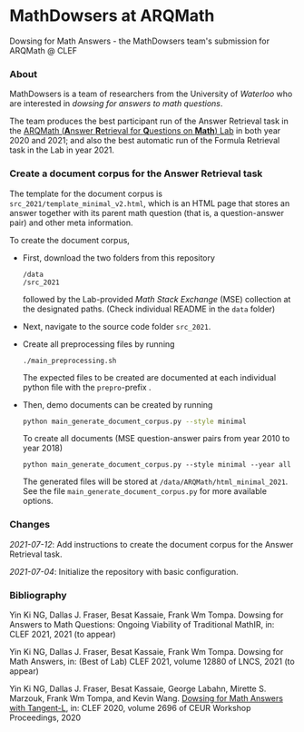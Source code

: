 # MathDowsers at ARQMath
Dowsing for Math Answers - the MathDowsers team's submission for ARQMath @ CLEF



### About

MathDowsers is a team of researchers from the University of  *Waterloo* who are interested in *dowsing for answers to math questions*. 

The team produces the best participant run of the Answer Retrieval task in the <a href="https://www.cs.rit.edu/~dprl/ARQMath/" target="_blank">ARQMath (**A**nswer **R**etrieval for **Q**uestions on **Math**) Lab</a> in both year 2020 and 2021; and also the best automatic run of the Formula Retrieval task in the Lab in year 2021.



### Create a document corpus for the Answer Retrieval task

The template for the document corpus is `src_2021/template_minimal_v2.html`, which is an HTML page that stores an answer together with its parent math question (that is, a question-answer pair) and other meta information. 

To create the document corpus, 


- First, download the two folders from this repository

  ```shell
  /data
  /src_2021
  ```

  followed by the Lab-provided *Math Stack Exchange* (MSE) collection at the designated paths. (Check individual README in the `data` folder)

- Next, navigate to the source code folder `src_2021`.

- Create all preprocessing files by running

  ```shell
  ./main_preprocessing.sh
  ```

  The expected files to be created are documented at each individual python file with the `prepro`-prefix .
  
- Then, demo documents can be created by running

  ```bash
  python main_generate_document_corpus.py --style minimal
  ```

  To create all documents (MSE question-answer pairs from year 2010 to year 2018)

  ```shell
  python main_generate_document_corpus.py --style minimal --year all
  ```

  The generated files will be stored at `/data/ARQMath/html_minimal_2021`. See the file `main_generate_document_corpus.py` for more available options.



### Changes

*2021-07-12*: Add instructions to create the document corpus for the Answer Retrieval task.

*2021-07-04*: Initialize the repository with basic configuration.



### Bibliography

Yin Ki NG, Dallas J. Fraser, Besat Kassaie, Frank Wm Tompa. Dowsing for Answers to Math Questions: Ongoing Viability of Traditional MathIR, in: CLEF 2021, 2021 (to appear)

Yin Ki NG, Dallas J. Fraser, Besat Kassaie, Frank Wm Tompa. Dowsing for Math Answers, in: (Best of Lab)  CLEF 2021, volume 12880 of LNCS, 2021 (to appear)

Yin Ki NG, Dallas J. Fraser, Besat Kassaie, George Labahn, Mirette S. Marzouk, Frank Wm Tompa, and Kevin Wang. <a href="http://ceur-ws.org/Vol-2696/paper_167.pdf" target="_blank">Dowsing for Math Answers with Tangent-L</a>, in: CLEF 2020, volume 2696 of CEUR Workshop Proceedings, 2020











